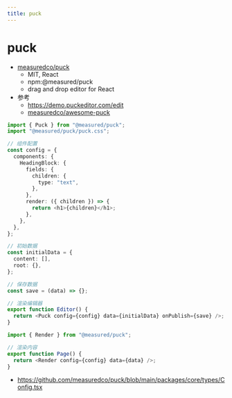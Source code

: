 ```yaml
---
title: puck
---
```


# puck

- [measuredco/puck](https://github.com/measuredco/puck)
  - MIT, React
  - npm:@measured/puck
  - drag and drop editor for React
- 参考
  - https://demo.puckeditor.com/edit
  - [measuredco/awesome-puck](https://github.com/measuredco/awesome-puck)

```ts
import { Puck } from "@measured/puck";
import "@measured/puck/puck.css";

// 组件配置
const config = {
  components: {
    HeadingBlock: {
      fields: {
        children: {
          type: "text",
        },
      },
      render: ({ children }) => {
        return <h1>{children}</h1>;
      },
    },
  },
};

// 初始数据
const initialData = {
  content: [],
  root: {},
};

// 保存数据
const save = (data) => {};

// 渲染编辑器
export function Editor() {
  return <Puck config={config} data={initialData} onPublish={save} />;
}

import { Render } from "@measured/puck";

// 渲染内容
export function Page() {
  return <Render config={config} data={data} />;
}
```

- https://github.com/measuredco/puck/blob/main/packages/core/types/Config.tsx

